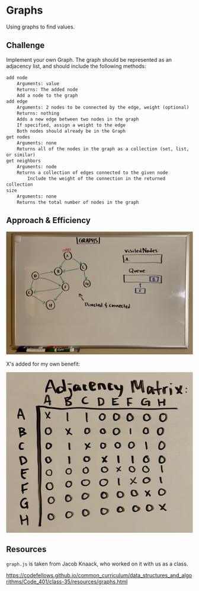 # Graphs
<!-- Short summary or background information -->

Using graphs to find values.

## Challenge
<!-- Description of the challenge -->

Implement your own Graph. The graph should be represented as an adjacency list, and should include the following methods:

    add node
        Arguments: value
        Returns: The added node
        Add a node to the graph
    add edge
        Arguments: 2 nodes to be connected by the edge, weight (optional)
        Returns: nothing
        Adds a new edge between two nodes in the graph
        If specified, assign a weight to the edge
        Both nodes should already be in the Graph
    get nodes
        Arguments: none
        Returns all of the nodes in the graph as a collection (set, list, or similar)
    get neighbors
        Arguments: node
        Returns a collection of edges connected to the given node
            Include the weight of the connection in the returned collection
    size
        Arguments: none
        Returns the total number of nodes in the graph


## Approach & Efficiency
<!-- What approach did you take? Why? What is the Big O space/time for this approach? -->

![image](graphUML.jpg)

X's added for my own benefit:

![image2](graphUML2.jpg)



## Resources
<!-- Description of each method publicly available in your Graph -->

`graph.js` is taken from Jacob Knaack, who worked on it with us as a class.

https://codefellows.github.io/common_curriculum/data_structures_and_algorithms/Code_401/class-35/resources/graphs.html

